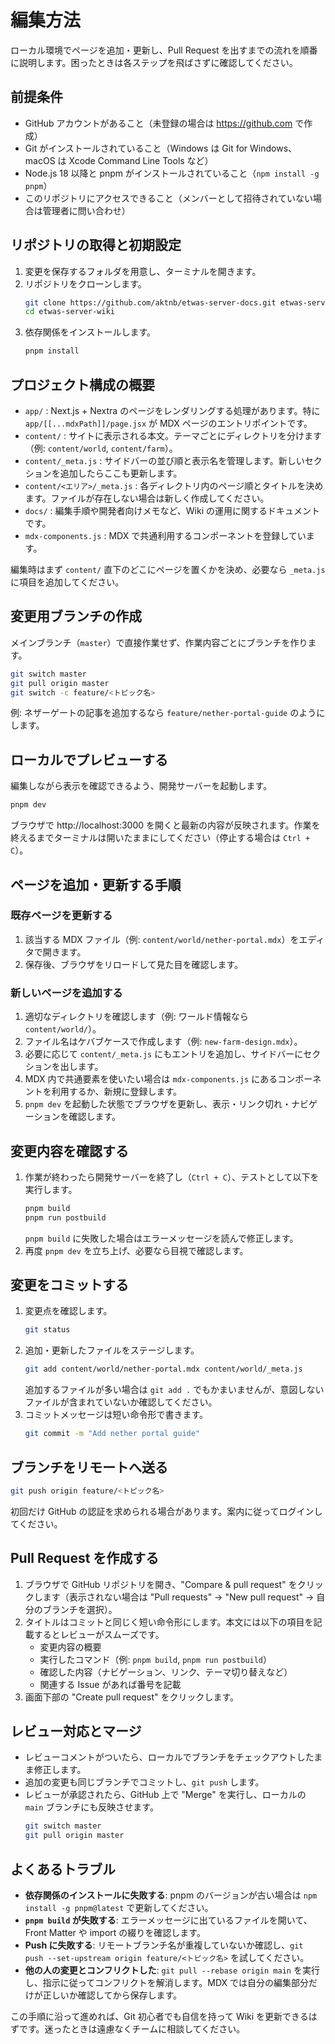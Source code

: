# 編集方法

ローカル環境でページを追加・更新し、Pull Request を出すまでの流れを順番に説明します。困ったときは各ステップを飛ばさずに確認してください。

## 前提条件
- GitHub アカウントがあること（未登録の場合は https://github.com で作成）
- Git がインストールされていること（Windows は Git for Windows、macOS は Xcode Command Line Tools など）
- Node.js 18 以降と pnpm がインストールされていること（`npm install -g pnpm`）
- このリポジトリにアクセスできること（メンバーとして招待されていない場合は管理者に問い合わせ）

## リポジトリの取得と初期設定
1. 変更を保存するフォルダを用意し、ターミナルを開きます。
2. リポジトリをクローンします。
   ```bash
   git clone https://github.com/aktnb/etwas-server-docs.git etwas-server-docs
   cd etwas-server-wiki
   ```
3. 依存関係をインストールします。
   ```bash
   pnpm install
   ```

## プロジェクト構成の概要
- `app/` : Next.js + Nextra のページをレンダリングする処理があります。特に `app/[[...mdxPath]]/page.jsx` が MDX ページのエントリポイントです。
- `content/` : サイトに表示される本文。テーマごとにディレクトリを分けます（例: `content/world`, `content/farm`）。
- `content/_meta.js` : サイドバーの並び順と表示名を管理します。新しいセクションを追加したらここも更新します。
- `content/<エリア>/_meta.js` : 各ディレクトリ内のページ順とタイトルを決めます。ファイルが存在しない場合は新しく作成してください。
- `docs/` : 編集手順や開発者向けメモなど、Wiki の運用に関するドキュメントです。
- `mdx-components.js` : MDX で共通利用するコンポーネントを登録しています。

編集時はまず `content/` 直下のどこにページを置くかを決め、必要なら `_meta.js` に項目を追加してください。

## 変更用ブランチの作成
メインブランチ（`master`）で直接作業せず、作業内容ごとにブランチを作ります。
```bash
git switch master
git pull origin master
git switch -c feature/<トピック名>
```
例: ネザーゲートの記事を追加するなら `feature/nether-portal-guide` のようにします。

## ローカルでプレビューする
編集しながら表示を確認できるよう、開発サーバーを起動します。
```bash
pnpm dev
```
ブラウザで http://localhost:3000 を開くと最新の内容が反映されます。作業を終えるまでターミナルは開いたままにしてください（停止する場合は `Ctrl + C`）。

## ページを追加・更新する手順
### 既存ページを更新する
1. 該当する MDX ファイル（例: `content/world/nether-portal.mdx`）をエディタで開きます。
2. 保存後、ブラウザをリロードして見た目を確認します。

### 新しいページを追加する
1. 適切なディレクトリを確認します（例: ワールド情報なら `content/world/`）。
2. ファイル名はケバブケースで作成します（例: `new-farm-design.mdx`）。
3. 必要に応じて `content/_meta.js` にもエントリを追加し、サイドバーにセクションを出します。
4. MDX 内で共通要素を使いたい場合は `mdx-components.js` にあるコンポーネントを利用するか、新規に登録します。
5. `pnpm dev` を起動した状態でブラウザを更新し、表示・リンク切れ・ナビゲーションを確認します。


## 変更内容を確認する
1. 作業が終わったら開発サーバーを終了し（`Ctrl + C`）、テストとして以下を実行します。
   ```bash
   pnpm build
   pnpm run postbuild
   ```
   `pnpm build` に失敗した場合はエラーメッセージを読んで修正します。
2. 再度 `pnpm dev` を立ち上げ、必要なら目視で確認します。

## 変更をコミットする
1. 変更点を確認します。
   ```bash
   git status
   ```
2. 追加・更新したファイルをステージします。
   ```bash
   git add content/world/nether-portal.mdx content/world/_meta.js
   ```
   追加するファイルが多い場合は `git add .` でもかまいませんが、意図しないファイルが含まれていないか確認してください。
3. コミットメッセージは短い命令形で書きます。
   ```bash
   git commit -m "Add nether portal guide"
   ```

## ブランチをリモートへ送る
```bash
git push origin feature/<トピック名>
```
初回だけ GitHub の認証を求められる場合があります。案内に従ってログインしてください。

## Pull Request を作成する
1. ブラウザで GitHub リポジトリを開き、"Compare & pull request" をクリックします（表示されない場合は "Pull requests" → "New pull request" → 自分のブランチを選択）。
2. タイトルはコミットと同じく短い命令形にします。本文には以下の項目を記載するとレビューがスムーズです。
   - 変更内容の概要
   - 実行したコマンド（例: `pnpm build`, `pnpm run postbuild`）
   - 確認した内容（ナビゲーション、リンク、テーマ切り替えなど）
   - 関連する Issue があれば番号を記載
3. 画面下部の "Create pull request" をクリックします。

## レビュー対応とマージ
- レビューコメントがついたら、ローカルでブランチをチェックアウトしたまま修正します。
- 追加の変更も同じブランチでコミットし、`git push` します。
- レビューが承認されたら、GitHub 上で "Merge" を実行し、ローカルの `main` ブランチにも反映させます。
  ```bash
  git switch master
  git pull origin master
  ```

## よくあるトラブル
- **依存関係のインストールに失敗する**: pnpm のバージョンが古い場合は `npm install -g pnpm@latest` で更新してください。
- **`pnpm build` が失敗する**: エラーメッセージに出ているファイルを開いて、Front Matter や import の綴りを確認します。
- **Push に失敗する**: リモートブランチ名が重複していないか確認し、`git push --set-upstream origin feature/<トピック名>` を試してください。
- **他の人の変更とコンフリクトした**: `git pull --rebase origin main` を実行し、指示に従ってコンフリクトを解消します。MDX では自分の編集部分だけが正しいか確認してから保存します。

この手順に沿って進めれば、Git 初心者でも自信を持って Wiki を更新できるはずです。迷ったときは遠慮なくチームに相談してください。
